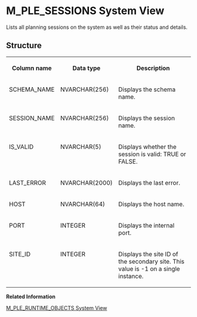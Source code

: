<!-- loio49b31f5d92044d9786b5e8f4d40d60de -->

# M\_PLE\_SESSIONS System View

Lists all planning sessions on the system as well as their status and details.



## Structure


<table>
<tr>
<th valign="top">

Column name



</th>
<th valign="top">

Data type



</th>
<th valign="top">

Description



</th>
</tr>
<tr>
<td valign="top">

SCHEMA\_NAME



</td>
<td valign="top">

NVARCHAR\(256\)



</td>
<td valign="top">

Displays the schema name.



</td>
</tr>
<tr>
<td valign="top">

SESSION\_NAME



</td>
<td valign="top">

NVARCHAR\(256\)



</td>
<td valign="top">

Displays the session name.



</td>
</tr>
<tr>
<td valign="top">

IS\_VALID



</td>
<td valign="top">

NVARCHAR\(5\)



</td>
<td valign="top">

Displays whether the session is valid: TRUE or FALSE.



</td>
</tr>
<tr>
<td valign="top">

LAST\_ERROR



</td>
<td valign="top">

NVARCHAR\(2000\)



</td>
<td valign="top">

Displays the last error.



</td>
</tr>
<tr>
<td valign="top">

HOST



</td>
<td valign="top">

NVARCHAR\(64\)



</td>
<td valign="top">

Displays the host name.



</td>
</tr>
<tr>
<td valign="top">

PORT



</td>
<td valign="top">

INTEGER



</td>
<td valign="top">

Displays the internal port.



</td>
</tr>
<tr>
<td valign="top">

SITE\_ID



</td>
<td valign="top">

INTEGER



</td>
<td valign="top">

Displays the site ID of the secondary site. This value is -1 on a single instance.



</td>
</tr>
</table>

**Related Information**  


[M\_PLE\_RUNTIME\_OBJECTS System View](m-ple-runtime-objects-system-view-d2aeece.md "Lists all the internal cache objects created to support the planning sessions, with details about each one.")

